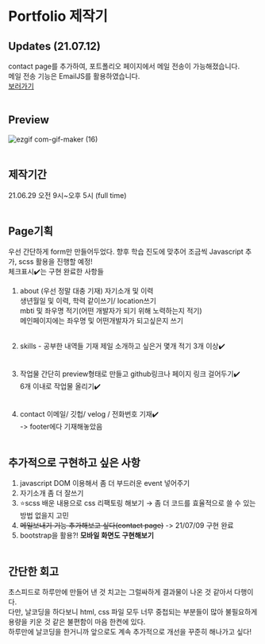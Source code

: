 # Portfolio 제작기
## Updates (21.07.12)
contact page를 추가하여, 포트폴리오 페이지에서 메일 전송이 가능해졌습니다.<br>
메일 전송 기능은 EmailJS를 활용하였습니다.<br>
[보러가기](https://hjkdw95.github.io/portfolio/)
<br>
<br>

## Preview
![ezgif com-gif-maker (16)](https://user-images.githubusercontent.com/76423949/123883112-41a1d480-d983-11eb-93f8-52c53fb3c6f7.gif)
<br>
<br>

## 제작기간
21.06.29 오전 9시~오후 5시 (full time)
<br>
<br>


## Page기획
우선 간단하게 form만 만들어두었다. 향후 학습 진도에 맞추어 조금씩 Javascript 추가, scss 활용을 진행할 예정!<br>
체크표시✔️는 구현 완료한 사항들<br>
1. about (우선 정말 대충 기재)
자기소개 및 이력<br>
생년월일 및 이력, 학력 같이쓰기/ location쓰기<br>
mbti 및 좌우명 적기(어떤 개발자가 되기 위해 노력하는지 적기)<br>
메인페이지에는 좌우명 및 어떤개발자가 되고싶은지 쓰기<br><br>

2. skills - 공부한 내역들 기재
제일 소개하고 싶은거 몇개 적기 3개 이상✔️<br><br>

3. 작업물
간단히 preview형태로 만들고 github링크나 페이지 링크 걸어두기✔️<br>
6개 이내로 작업물 올리기✔️<br><br>

4. contact
이메일/ 깃헙/ velog / 전화번호 기재✔️<br>
-> footer에다 기재해놓았음<br><br>

## 추가적으로 구현하고 싶은 사항
1. javascript DOM 이용해서 좀 더 부드러운 event 넣어주기
2. 자기소개 좀 더 잘쓰기
3. ⭐️scss 배운 내용으로 css 리팩토링 해보기 → 좀 더 코드를 효율적으로 쓸 수 있는 방법 없을지 고민
4. ~~메일보내기 기능 추가해보고 싶다(contact page)~~ -> 21/07/09 구현 완료
5. bootstrap을 활용?! **모바일 화면도 구현해보기**
<br><br>

## 간단한 회고
초스피드로 하루만에 만들어 낸 것 치고는 그럴싸하게 결과물이 나온 것 같아서 다행이다.<br>
다만, 날코딩을 하다보니 html, css 파일 모두 너무 중첩되는 부분들이 많아 불필요하게 용량을 키운 것 같은 불편함이 마음 한켠에 있다.<br>
하루만에 날코딩을 한거니까 앞으로도 계속 추가적으로 개선을 꾸준히 해나가고 싶다!<br>